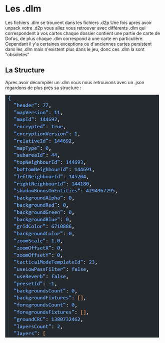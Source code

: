 # Les .dlm 

Les fichiers .dlm se trouvent dans les fichiers .d2p 
Une fois apres avoir unpack votre .d2p vous allez vous retrouver avec différents .dlm qui correspondent à vos cartes chaque dossier contient une partie de carte de Dofus, de plus chaque .dlm correspond à une carte en particulière. 
Cependant il y'a certaines exceptions ou d'anciennes cartes persistent dans les .dlm mais n'existent plus dans le jeu, donc ces .dlm la sont "obsoletes"

## La Structure

Apres avoir décompiler un .dlm nous nous retrouvons avec un .json regardons de plus près sa structure : 

![structure](../resources/dev/dlm-struct.PNG)
